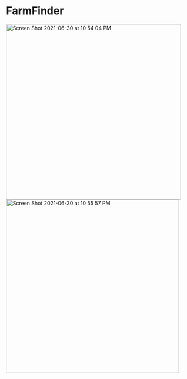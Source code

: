 # FarmFinder
<img width="475" alt="Screen Shot 2021-06-30 at 10 54 04 PM" src="https://user-images.githubusercontent.com/81791251/124058018-93377700-d9f6-11eb-85cd-9ddcd6c8119a.png">
<img width="470" alt="Screen Shot 2021-06-30 at 10 55 57 PM" src="https://user-images.githubusercontent.com/81791251/124058037-9b8fb200-d9f6-11eb-9c08-f0fcb21d53cd.png">

